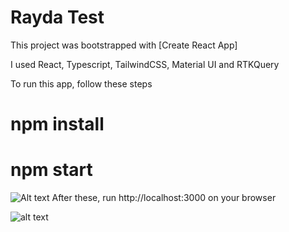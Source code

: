 # Rayda Test

This project was bootstrapped with [Create React App]

I used React, Typescript, TailwindCSS, Material UI and RTKQuery


To run this app, follow these steps

# npm install

# npm start 
![Alt text](../../../Desktop/Screenshot%202023-03-23%20at%2008.37.16.png)
After these, run http://localhost:3000 on your browser

![alt text](http://url/to/img.png)
